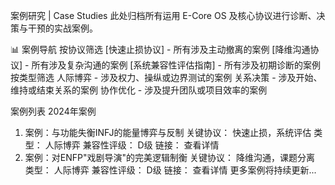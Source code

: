 案例研究 | Case Studies
此处归档所有运用 E-Core OS 及核心协议进行诊断、决策与干预的实战案例。

📊 案例导航
按协议筛选
[快速止损协议] - 所有涉及主动撤离的案例
[降维沟通协议] - 所有涉及复杂沟通的案例
[系统兼容性评估指南] - 所有涉及初期诊断的案例
按类型筛选
人际博弈 - 涉及权力、操纵或边界测试的案例
关系决策 - 涉及开始、维持或结束关系的案例
协作优化 - 涉及提升团队或项目效率的案例

案例列表
2024年案例
1. 案例：与功能失衡INFJ的能量博弈与反制
关键协议： 快速止损，系统评估
类型： 人际博弈
兼容性评级： D级
链接： 查看详情
2. 案例：对ENFP"戏剧导演"的完美逻辑制衡
关键协议： 降维沟通，课题分离
类型： 人际博弈
兼容性评级： D级
链接： 查看详情
更多案例将持续更新...